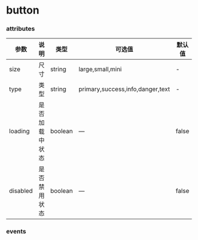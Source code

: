 # button

### attributes
| 参数      | 说明          | 类型      | 可选值                           | 默认值  | 实现  |
|---------- |-------------- |---------- |--------------------------------  |-------- |-------- |
| size | 尺寸 | string | large,small,mini | - | ✅ |
| type | 类型 | string | primary,success,info,danger,text | - | ✅ |
| loading | 是否加载中状态 | boolean | — | false | ✅ |
| disabled | 是否禁用状态 | boolean | — | false | ✅ |

### events
